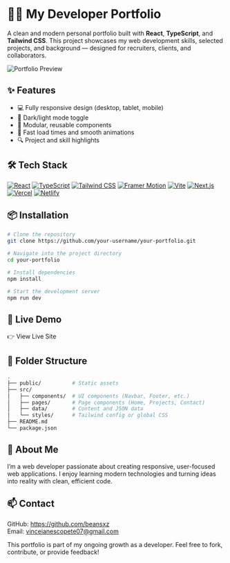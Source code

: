 # 🧑‍💻 My Developer Portfolio

A clean and modern personal portfolio built with **React**, **TypeScript**, and **Tailwind CSS**. This project showcases my web development skills, selected projects, and background — designed for recruiters, clients, and collaborators.

![Portfolio Preview](./preview.png) <!-- Optional: Add a screenshot of your site -->

## ✨ Features

- 💻 Fully responsive design (desktop, tablet, mobile)
- 🌙 Dark/light mode toggle
- 🧩 Modular, reusable components
- 🚀 Fast load times and smooth animations
- 🔍 Project and skill highlights

## 🛠️ Tech Stack

[![React](https://img.shields.io/badge/React-20232A?style=for-the-badge&logo=react&logoColor=61DAFB)](https://reactjs.org/)
[![TypeScript](https://img.shields.io/badge/TypeScript-3178C6?style=for-the-badge&logo=typescript&logoColor=fff)](https://www.typescriptlang.org/)
[![Tailwind CSS](https://img.shields.io/badge/Tailwind_CSS-38B2AC?style=for-the-badge&logo=tailwind-css&logoColor=fff)](https://tailwindcss.com/)
[![Framer Motion](https://img.shields.io/badge/Framer_Motion-0055FF?style=for-the-badge&logo=framer&logoColor=fff)](https://www.framer.com/motion/)
[![Vite](https://img.shields.io/badge/Vite-646CFF?style=for-the-badge&logo=vite&logoColor=fff)](https://vitejs.dev/)
[![Next.js](https://img.shields.io/badge/Next.js-000?style=for-the-badge&logo=next.js&logoColor=fff)](https://nextjs.org/)
[![Vercel](https://img.shields.io/badge/Vercel-000?style=for-the-badge&logo=vercel&logoColor=fff)](https://vercel.com/)
[![Netlify](https://img.shields.io/badge/Netlify-00C7B7?style=for-the-badge&logo=netlify&logoColor=fff)](https://netlify.com/)

## 📦 Installation

```bash
# Clone the repository
git clone https://github.com/your-username/your-portfolio.git

# Navigate into the project directory
cd your-portfolio

# Install dependencies
npm install

# Start the development server
npm run dev
```

## 🔗 Live Demo
👉 View Live Site

## 📁 Folder Structure

```bash
.
├── public/          # Static assets
├── src/
│   ├── components/  # UI components (Navbar, Footer, etc.)
│   ├── pages/       # Page components (Home, Projects, Contact)
│   ├── data/        # Content and JSON data
│   └── styles/      # Tailwind config or global CSS
├── README.md
└── package.json
```

## 🙋 About Me
I’m a web developer passionate about creating responsive, user-focused web applications. I enjoy learning modern technologies and turning ideas into reality with clean, efficient code.

## 📫 Contact
GitHub: https://github.com/beansxz<br>
Email: vinceianescopete07@gmail.com

This portfolio is part of my ongoing growth as a developer. Feel free to fork, contribute, or provide feedback!